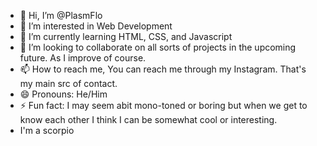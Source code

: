 - 👋 Hi, I’m @PlasmFlo
- 👀 I’m interested in Web Development 
- 🌱 I’m currently learning HTML, CSS, and Javascript
- 💞️ I’m looking to collaborate on all sorts of projects in the upcoming future. As I improve of course.
- 📫 How to reach me, You can reach me through my Instagram. That's my main src of contact.
- 😄 Pronouns: He/Him
- ⚡ Fun fact: I may seem abit mono-toned or boring but when we get to know each other I think I can be somewhat cool or interesting.
- I'm a scorpio 


<!---
PlasmFlo/PlasmFlo is a ✨ special ✨ repository because its `README.md` (this file) appears on your GitHub profile.
You can click the Preview link to take a look at your changes.
--->
